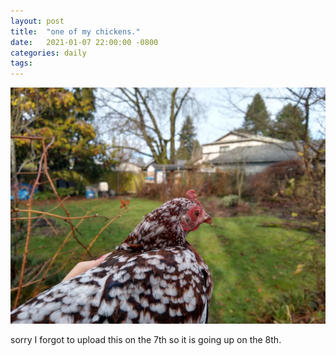```yaml
---
layout: post
title:  "one of my chickens."
date:   2021-01-07 22:00:00 -0800
categories: daily
tags:
---
```


![one of my chickens](assets/images/photo-of-the-chicken-starlight.jpg)


sorry I forgot to upload this on the 7th so it is going up on the 8th.
